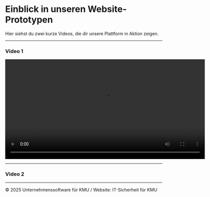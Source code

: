 # Einblick in unseren Website-Prototypen

Hier siehst du zwei kurze Videos, die dir unsere Plattform in Aktion zeigen.

---

### Video 1

<video width="640" controls>
  <source src="assets/videos/Video KMU.mp4" type="video/mp4">
  Dein Browser unterstützt das Video-Tag nicht.
</video>

---

### Video 2



---

© 2025 Unternehmenssoftware für KMU / Website: IT-Sicherheit für KMU 
